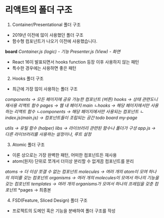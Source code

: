 
# 리액트의 폴더 구조

1. Container/Presentational 폴더 구조
- 2019년 이전에 많이 사용했던 폴더 구조
- 함수형 컴포넌트가 나오기 이전에 사용했습니다.

**board**
*Container.js (logic) - 기능*
*Presenter.js (View) - 화면*

- React 16이 발표되면서 hooks function 등장 이후 사용하지 않는 패턴
- 특수한 경우에는 사용하면 좋은 패턴

2. Hooks 폴더 구조
- 최근에 가장 많이 사용하는 폴더 구조

*components -> 모든 페이지에 공유 가능한 컴포넌트 (버튼)*
*hooks -> 상태 관련도니 재사용 리액트 함수*
*pages -> 웹 내 페이지*
*main*
*ㄴhooks -> 해당 페이지에서만 사용하는 리액트 함수*
*ㄴcomponents -> 해당 페이지에서만 사용되는 컴포넌트*
*ㄴindex.js(main.js) -> 컴포넌트들이 조립되는 공간*
*todo*
*board*
*my-page*

*utils -> 유틸 함수 (halper)*
*libs -> 라이브러리 관련된 함수나 폴더가 구성*
*app.js -> 다른 라이브러리를 사용하는 설정이나, 루트 설정*

3. Atomic 폴더 구조
- 이론 상으로는 가장 완벽한 패턴, 어떠한 컴포넌트든 재사용
- atom(원자) 단위로 쪼개서 더이상 분리할 수 없게끔 컴포넌트를 분리


*atoms -> 더 이상 쪼갤 수 없는 컴포넌트*
*molecules -> 여러 개의 atom이 모여 하나의 의미를 갖는 컴포넌트*
*organisms -> 여러 개의 molecules이 모여서 하나의 기능을 갖는 컴포넌트*
*templates -> 여러 개의 organisms가 모여서 하나의 프레임을 갖춘 컴포넌트*
*pages -> 최종본 

4. FSD(Feature, Sliced Design) 폴더 구조

- 프로젝트의 도메인 혹은 기능을 분배하여 폴더 구조를 작성